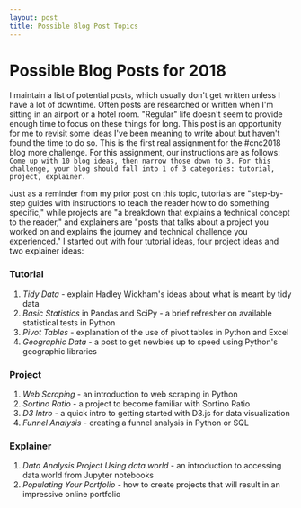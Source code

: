 ```yaml
---
layout: post
title: Possible Blog Post Topics
---
```


# Possible Blog Posts for 2018

I maintain a list of potential posts, which usually don't get written unless I have a lot of downtime. Often posts are researched or written when I'm sitting in an airport or a hotel room. "Regular" life doesn't seem to provide enough time to focus on these things for long. This post is an opportunity for me to revisit some ideas I've been meaning to write about but haven't found the time to do so. This is the first real assignment for the #cnc2018 blog more challenge. For this assignment, our instructions are as follows: 
`Come up with 10 blog ideas, then narrow those down to 3. For this challenge, your blog should fall into 1 of 3 categories: tutorial, project, explainer.` 

Just as a reminder from my prior post on this topic, tutorials are "step-by-step guides with instructions to teach the reader how to do something specific," while projects are "a breakdown that explains a technical concept to the reader," and explainers are "posts that talks about a project you worked on and explains the journey and technical challenge you experienced." I started out with four tutorial ideas, four project ideas and two explainer ideas:

### Tutorial
1. _Tidy Data_ - explain Hadley Wickham's ideas about what is meant by tidy data
2. _Basic Statistics_ in Pandas and SciPy - a brief refresher on available statistical tests in Python 
3. _Pivot Tables_ - explanation of the use of pivot tables in Python and Excel
4. _Geographic Data_ - a post to get newbies up to speed using Python's geographic libraries

### Project
1. _Web Scraping_ - an introduction to web scraping in Python
2. _Sortino Ratio_ - a project to become familiar with Sortino Ratio
3. _D3 Intro_ - a quick intro to getting started with D3.js for data visualization
4. _Funnel Analysis_ - creating a funnel analysis in Python or SQL

### Explainer
1. _Data Analysis Project Using data.world_ - an introduction to accessing data.world from Jupyter notebooks
2. _Populating Your Portfolio_ - how to create projects that will result in an impressive online portfolio

